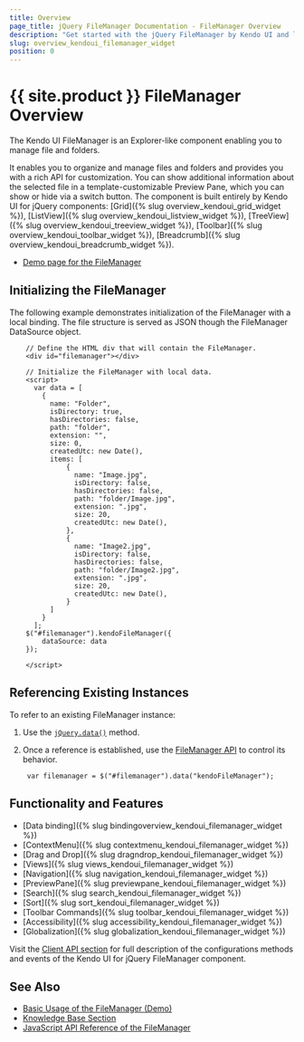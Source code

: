 ```yaml
---
title: Overview
page_title: jQuery FileManager Documentation - FileManager Overview
description: "Get started with the jQuery FileManager by Kendo UI and learn how to create, initialize, and enable the component."
slug: overview_kendoui_filemanager_widget
position: 0
---
```


# {{ site.product }} FileManager Overview

The Kendo UI FileManager is an Explorer-like component enabling you to manage file and folders.

It enables you to organize and manage files and folders and provides you with a rich API for customization. You can show additional information about the selected file in a template-customizable Preview Pane, which you can show or hide via a switch button. The component is built entirely by Kendo UI for jQuery components: [Grid]({% slug overview_kendoui_grid_widget %}), [ListView]({% slug overview_kendoui_listview_widget %}), [TreeView]({% slug overview_kendoui_treeview_widget %}), [Toolbar]({% slug overview_kendoui_toolbar_widget %}), [Breadcrumb]({% slug overview_kendoui_breadcrumb_widget %}). 

* [Demo page for the FileManager](https://demos.telerik.com/kendo-ui/filemanager/index)

## Initializing the FileManager

The following example demonstrates initialization of the FileManager with a local binding. The file structure is served as JSON though the FileManager DataSource object.

```dojo
    // Define the HTML div that will contain the FileManager.
    <div id="filemanager"></div>

    // Initialize the FileManager with local data.
    <script>
      var data = [
        {
          name: "Folder",
          isDirectory: true,
          hasDirectories: false,
          path: "folder",
          extension: "",
          size: 0,
          createdUtc: new Date(),
          items: [
              {
                name: "Image.jpg",
                isDirectory: false,
                hasDirectories: false,
                path: "folder/Image.jpg",
                extension: ".jpg",
                size: 20,
                createdUtc: new Date(),
              },
              {
                name: "Image2.jpg",
                isDirectory: false,
                hasDirectories: false,
                path: "folder/Image2.jpg",
                extension: ".jpg",
                size: 20,
                createdUtc: new Date(),
              }
          ]        
        }
      ];
    $("#filemanager").kendoFileManager({               
        dataSource: data
    });     

    </script>
```
## Referencing Existing Instances

To refer to an existing FileManager instance:

1. Use the [`jQuery.data()`](https://api.jquery.com/jQuery.data/) method.
1. Once a reference is established, use the [FileManager API](/api/javascript/ui/filemanager) to control its behavior.

        var filemanager = $("#filemanager").data("kendoFileManager");

## Functionality and Features

* [Data binding]({% slug bindingoverview_kendoui_filemanager_widget %})
* [ContextMenu]({% slug contextmenu_kendoui_filemanager_widget %})
* [Drag and Drop]({% slug dragndrop_kendoui_filemanager_widget %})
* [Views]({% slug views_kendoui_filemanager_widget %})
* [Navigation]({% slug navigation_kendoui_filemanager_widget %})
* [PreviewPane]({% slug previewpane_kendoui_filemanager_widget %})
* [Search]({% slug search_kendoui_filemanager_widget %})
* [Sort]({% slug sort_kendoui_filemanager_widget %})
* [Toolbar Commands]({% slug toolbar_kendoui_filemanager_widget %})
* [Accessibility]({% slug accessibility_kendoui_filemanager_widget %})
* [Globalization]({% slug globalization_kendoui_filemanager_widget %})

Visit the [Client API section](/api/javascript/ui/filemanager) for full description of the configurations methods and events of the Kendo UI for jQuery FileManager component.

## See Also

* [Basic Usage of the FileManager (Demo)](https://demos.telerik.com/kendo-ui/filemanager/index)
* [Knowledge Base Section](/knowledge-base)
* [JavaScript API Reference of the FileManager](/api/javascript/ui/filemanager)
